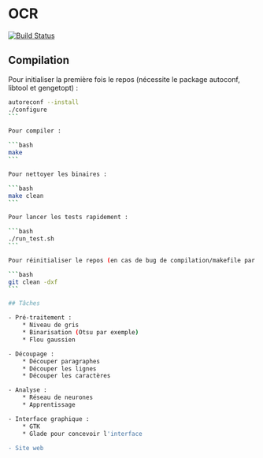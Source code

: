 # OCR

[![Build Status](https://magnum.travis-ci.com/dethi/ocr.svg?token=x9iDKPK5fQNGphzep8jS&branch=develop)](https://magnum.travis-ci.com/dethi/ocr)

## Compilation

Pour initialiser la première fois le repos (nécessite le package autoconf, libtool et gengetopt) :

````bash
autoreconf --install
./configure
```

Pour compiler :

```bash
make
```

Pour nettoyer les binaires :

```bash
make clean
```

Pour lancer les tests rapidement :

```bash
./run_test.sh
```

Pour réinitialiser le repos (en cas de bug de compilation/makefile par exemple) :

```bash
git clean -dxf
```

## Tâches

- Pré-traitement :
    * Niveau de gris
    * Binarisation (Otsu par exemple)
    * Flou gaussien

- Découpage :
    * Découper paragraphes
    * Découper les lignes
    * Découper les caractères

- Analyse :
    * Réseau de neurones
    * Apprentissage

- Interface graphique :
    * GTK
    * Glade pour concevoir l'interface

- Site web
